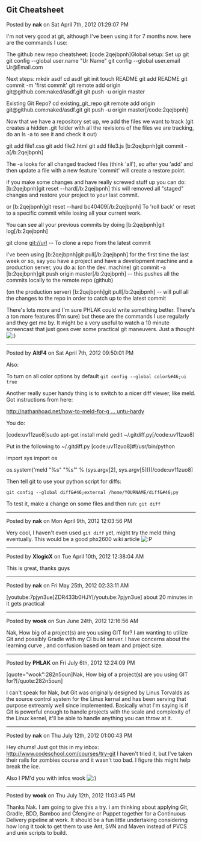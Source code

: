 ## Git Cheatsheet
Posted by **nak** on Sat April 7th, 2012 01:29:07 PM

I'm not very good at git, although I've been using it for 7 months now.
here are the commands I use:

The github new repo cheatsheet:
[code:2qejbpnh]Global setup&#58;
 Set up git
  git config --global user&#46;name &quot;Ur Name&quot;
  git config --global user&#46;email Ur@Email&#46;com
      
Next steps&#58;
  mkdir asdf
  cd asdf
  git init
  touch README
  git add README
  git commit -m 'first commit'
  git remote add origin git@github&#46;com&#58;naked/asdf&#46;git
  git push -u origin master
      
Existing Git Repo?
  cd existing_git_repo
  git remote add origin git@github&#46;com&#58;naked/asdf&#46;git
  git push -u origin master[/code:2qejbpnh]

Now that we have a repository set up, we add the files we want to track (git creates a hidden .git folder with all the revisions of the files we are tracking, do an ls -a to see it and check it out)

git add file1.css
git add file2.html
git add file3.js
[b:2qejbpnh]git commit -a[/b:2qejbpnh]

The -a looks for all changed tracked files (think 'all'), so after you 'add' and then update a file with a new feature 'commit' will create a restore point.

if you make some changes and have really screwed stuff up you can do:
[b:2qejbpnh]git reset --hard[/b:2qejbpnh]
this will removed all &quot;staged&quot; changes and restore your project to your last commit.

or
[b:2qejbpnh]git reset --hard bc40409[/b:2qejbpnh]
To 'roll back' or reset to a specific commit while losing all your current work.

You can see all your previous commits by doing 
[b:2qejbpnh]git log[/b:2qejbpnh]

git clone <!-- m --><a class="postlink" href="git://url">git://url</a><!-- m -->  -- To clone a repo from the latest commit

I've been using [b:2qejbpnh]git pull[/b:2qejbpnh] for the first time the last week or so, say you have a project and have a development machine and a production server, you do a:
(on the dev. machine)
git commit -a
[b:2qejbpnh]git push origin master[/b:2qejbpnh]  -- this pushes all the commits locally to the remote repo (github)

(on the production server)
[b:2qejbpnh]git pull[/b:2qejbpnh] -- will pull all the changes to the repo in order to catch up to the latest commit

There's lots more and I'm sure PHLAK could write something better. There's a ton more features (I'm sure) but these are the commands I use regularly and they get me by.  It might be a very useful to watch a 10 minute screencast that just goes over some practical git maneuvers. Just a thought <!-- s:) --><img src="{SMILIES_PATH}/icon_e_smile.gif" alt=":)" title="Smile" /><!-- s:) -->

--------------------------------------------------------------------------------

Posted by **AltF4** on Sat April 7th, 2012 09:50:01 PM

Also:

To turn on all color options by default
```git config --global color&#46;ui true```

Another really super handy thing is to switch to a nicer diff viewer, like meld. Got instructions from here:
<!-- m --><a class="postlink" href="http://nathanhoad.net/how-to-meld-for-git-diffs-in-ubuntu-hardy">http://nathanhoad.net/how-to-meld-for-g ... untu-hardy</a><!-- m -->

You do:

[code:uv11zuo8]sudo apt-get install meld
gedit ~/&#46;gitdiff&#46;py[/code:uv11zuo8]

Put in the following to ~/.gitdiff.py
[code:uv11zuo8]#!/usr/bin/python

import sys
import os

os&#46;system('meld &quot;%s&quot; &quot;%s&quot;' % (sys&#46;argv&#91;2&#93;, sys&#46;argv&#91;5&#93;))[/code:uv11zuo8]

Then tell git to use your python script for diffs:

```git config --global diff&#46;external /home/YOURNAME/diff&#46;py```

To test it, make a change on some files and then run:
```git diff```

--------------------------------------------------------------------------------

Posted by **nak** on Mon April 9th, 2012 12:03:56 PM

Very cool, I haven't even used `git diff` yet, might try the meld thing eventually.
This would be a good phx2600 wiki article  <!-- s:P --><img src="{SMILIES_PATH}/icon_razz.gif" alt=":P" title="Razz" /><!-- s:P -->

--------------------------------------------------------------------------------

Posted by **XlogicX** on Tue April 10th, 2012 12:38:04 AM

This is great, thanks guys

--------------------------------------------------------------------------------

Posted by **nak** on Fri May 25th, 2012 02:33:11 AM

[youtube:7pjyn3ue]ZDR433b0HJY[/youtube:7pjyn3ue]
about 20 minutes in it gets practical

--------------------------------------------------------------------------------

Posted by **wook** on Sun June 24th, 2012 12:16:56 AM

Nak, 
How big of a project(s) are you using GIT for?  I am wanting to utilize Git and possibly Gradle with my CI build server.  I have concerns about the learning curve , and confusion based on team and project size.

--------------------------------------------------------------------------------

Posted by **PHLAK** on Fri July 6th, 2012 12:24:09 PM

[quote=&quot;wook&quot;:282n5oun]Nak, 
How big of a project(s) are you using GIT for?[/quote:282n5oun]

I can't speak for Nak, but Git was originally designed by Linus Torvalds as the source control system for the Linux kernal and has been serving that purpose extreamly well since implemented.  Basically what I'm saying is if Git is powerful enough to handle projects with the scale and complexity of the Linux kernel, it'll be able to handle anything you can throw at it.

--------------------------------------------------------------------------------

Posted by **nak** on Thu July 12th, 2012 01:00:43 PM

Hey chums!
Just got this in my inbox: <http://www.codeschool.com/courses/try-git> I haven't tried it, but I've taken their rails for zombies course and it wasn't too bad. I figure this might help break the ice.

Also I PM'd you with infos wook <!-- s:) --><img src="{SMILIES_PATH}/icon_e_smile.gif" alt=":)" title="Smile" /><!-- s:) -->

--------------------------------------------------------------------------------

Posted by **wook** on Thu July 12th, 2012 11:03:45 PM

Thanks Nak. I am going to give this a try. i am thinking about applying Git, Gradle, BDD, Bamboo and Cfengine or Puppet together for a Continuous Delivery pipeline at work. It should be a fun little undertaking considering how long it took to get them to use Ant, SVN and Maven instead of PVCS and unix scripts to build.
